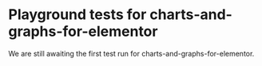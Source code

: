 # Playground tests for charts-and-graphs-for-elementor
We are still awaiting the first test run for charts-and-graphs-for-elementor.
